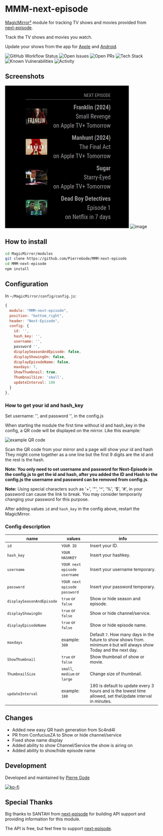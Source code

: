 # MMM-next-episode

[MagicMirror²](https://magicmirror.builders/) module for tracking TV shows and movies provided from  [next-episode](https://next-episode.net/).

Track the TV shows and movies you watch.

Update your shows from the app for [Apple](https://apps.apple.com/se/app/next-episode-track-tv-shows/id347009526) and [Android](https://play.google.com/store/apps/details?id=net.nextepisode.android).

![GitHub Workflow Status](https://github.com/PierreGode/MMM-next-episode/actions/workflows/review.yml/badge.svg) ![Open Issues](https://img.shields.io/github/issues/PierreGode/MMM-next-episode) ![Open PRs](https://img.shields.io/github/issues-pr/PierreGode/MMM-next-episode) ![Tech Stack](https://img.shields.io/badge/stack-Node.js%20%7C%20JavaScript%20%7C%20Express-brightgreen) ![Known Vulnerabilities](https://snyk.io/test/github/PierreGode/MMM-next-episode/badge.svg) ![Activity](https://img.shields.io/github/commit-activity/y/PierreGode/MMM-next-episode)








## Screenshots

![image](img/episodeName.png) ![image](https://github.com/PierreGode/MMM-next-episode/assets/8579922/6181fc01-5953-4ff4-8084-10826dcb4bd8)


## How to install

```bash
cd MagicMirror/modules
git clone https://github.com/PierreGode/MMM-next-episode
cd MMM-next-episode
npm install
```

## Configuration

In `~/MagicMirror/config/config.js`:

```js
{
  module: "MMM-next-episode",
  position: "bottom_right",
  header: "Next-Episode",
  config: {
    id: '',
    hash_key: '',
    username: '',
    password '',
    displaySeasonAndEpisode: false,
    displayShowingOn: false,
    displayEpisodeName: false,
    maxdays: 7,
    ShowThumbnail: true,
    ThumbnailSize: 'small',
    updateInterval: 180
  }
},
```

### How to get your id and hash_key

Set  username: '', and password '', in the config.js

When starting the module the first time without id and hash_key in the config, a QR code will be displayed on the mirror. Like this example:

![example QR code](img/screenshotqrcode.png)

Scan the QR code from your mirror and a page will show your id and hash They might come together as a one line but the first 9 digits are the id and the rest is the hash.

**Note: You only need to set username and password for Next-Episode in the config.js to get the id and hash, after you added the ID and Hash to the config.js the username and password can be removed from config.js**.

**Note:** Using special characters such as '+', '"', '^', '%', '$', '#', in your password can cause the link to break. You may consider temporarily changing your password for this purpose.

After adding values `id` and `hash_key` in the config above, restart the MagicMirror.

### Config description

| name | values | info |
| --- | --- | --- |
| `id` | `YOUR ID` | Insert your ID. |
| `hash_key` | `YOUR HASHKEY` | Insert your hashkey. |
| `username` | `YOUR next episode username` | Insert your username temporary. |
| `password` | `YOUR next episode password` | Insert your password temporary. |
| `displaySeasonAndEpisode` | `true` or `false` | Show or hide season and episode. |
| `displayShowingOn` | `true` or `false` | Show or hide channel/service. |
| `displayEpisodeName` | `true` or `false` | Show or hide episode name. |
| `maxdays` | example: `300` |  Default `7`. How many days in the future to show shows from. minimum `0` but will always show Today and the next day. |
|`ShowThumbnail`| `true` or `false` | Show thumbnail of show or movie. |
|`ThumbnailSize`| `small`, `medium` or `large` | Change size of thumbnail. |
|`updateInterval`| example: `180` | 180 is default to update every 3 hours and is the lowest time allowed, set theUpdate interval in minutes. |

## Changes
- Added new easy QR hash generation from Sc4nd4l
- PR from ConfuciusZA to Show or hide channel/service
- Fixed show name display
- Added ability to show Channel/Service the show is airing on 
- Added ability to show/hide episode name

## Development

Developed and maintained by [Pierre Gode](https://github.com/PierreGode)

[![ko-fi](https://ko-fi.com/img/githubbutton_sm.svg)](https://ko-fi.com/J3J2EARPK)

## Special Thanks

Big thanks to SANTAH from [next-episode](https://next-episode.net/) for building API support and providing information for this module.

The API is free, but feel free to support [next-episode](https://next-episode.net/).
